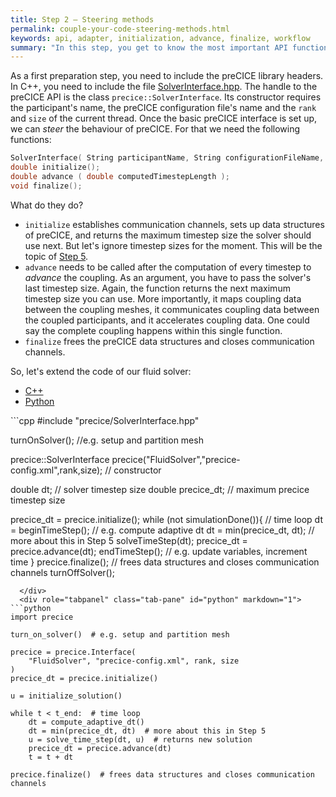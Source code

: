 ```yaml
---
title: Step 2 – Steering methods
permalink: couple-your-code-steering-methods.html
keywords: api, adapter, initialization, advance, finalize, workflow
summary: "In this step, you get to know the most important API functions of preCICE: initialize, advance, and finalize."
---
```



As a first preparation step, you need to include the preCICE library headers. In C++, you need to include the file [SolverInterface.hpp](https://github.com/precice/precice/blob/develop/src/precice/SolverInterface.hpp).
The handle to the preCICE API is the class `precice::SolverInterface`. Its constructor requires the participant's name, the preCICE configuration file's name and the `rank` and `size` of the current thread. Once the basic preCICE interface is set up, we can _steer_ the behaviour of preCICE. For that we need the following functions:

```cpp
SolverInterface( String participantName, String configurationFileName, int rank, int size );
double initialize();
double advance ( double computedTimestepLength ); 
void finalize();
```

What do they do?

* `initialize` establishes communication channels, sets up data structures of preCICE, and returns the maximum timestep size the solver should use next. But let's ignore timestep sizes for the moment. This will be the topic of [Step 5](couple-your-code-timestep-sizes.html).
* `advance` needs to be called after the computation of every timestep to _advance_ the coupling. As an argument, you have to pass the solver's last timestep size. Again, the function returns the next maximum timestep size you can use. More importantly, it maps coupling data between the coupling meshes, it communicates coupling data between the coupled participants, and it accelerates coupling data. One could say the complete coupling happens within this single function.
* `finalize` frees the preCICE data structures and closes communication channels.

So, let's extend the code of our fluid solver:


<ul id="apiTabs" class="nav nav-tabs">
    <li class="active"><a href="#cpp" data-toggle="tab">C++</a></li>
    <li><a href="#python" data-toggle="tab">Python</a></li>
</ul>
<div class="tab-content">
  <div role="tabpanel" class="tab-pane active" id="cpp" markdown="1">
```cpp
#include "precice/SolverInterface.hpp"

turnOnSolver(); //e.g. setup and partition mesh 

precice::SolverInterface precice("FluidSolver","precice-config.xml",rank,size); // constructor

double dt; // solver timestep size
double precice_dt; // maximum precice timestep size

precice_dt = precice.initialize();
while (not simulationDone()){ // time loop
  dt = beginTimeStep(); // e.g. compute adaptive dt 
  dt = min(precice_dt, dt); // more about this in Step 5
  solveTimeStep(dt);
  precice_dt = precice.advance(dt);
  endTimeStep(); // e.g. update variables, increment time
}
precice.finalize(); // frees data structures and closes communication channels
turnOffSolver();
```
  </div>
  <div role="tabpanel" class="tab-pane" id="python" markdown="1">
```python
import precice

turn_on_solver()  # e.g. setup and partition mesh

precice = precice.Interface(
    "FluidSolver", "precice-config.xml", rank, size
)
precice_dt = precice.initialize()

u = initialize_solution()

while t < t_end:  # time loop
    dt = compute_adaptive_dt()
    dt = min(precice_dt, dt)  # more about this in Step 5
    u = solve_time_step(dt, u)  # returns new solution
    precice_dt = precice.advance(dt)
    t = t + dt

precice.finalize()  # frees data structures and closes communication channels
```
  </div>
</div>

